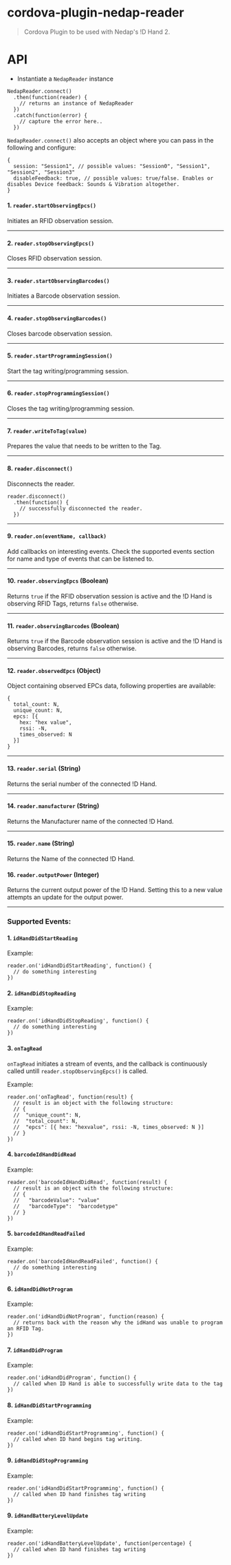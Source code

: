 # cordova-plugin-nedap-reader

> Cordova Plugin to be used with Nedap's !D Hand 2.

# API

- Instantiate a `NedapReader` instance

```
NedapReader.connect()
  .then(function(reader) {
    // returns an instance of NedapReader
  })
  .catch(function(error) {
    // capture the error here..
  })
```

`NedapReader.connect()` also accepts an object where you can pass in the following and configure:

```
{
  session: "Session1", // possible values: "Session0", "Session1", "Session2", "Session3"
  disableFeedback: true, // possible values: true/false. Enables or disables Device feedback: Sounds & Vibration altogether.
}
```

#### 1. `reader.startObservingEpcs()`

Initiates an RFID observation session.

---


#### 2. `reader.stopObservingEpcs()`

Closes RFID observation session.

---

#### 3. `reader.startObservingBarcodes()`

Initiates a Barcode observation session.

---

#### 4. `reader.stopObservingBarcodes()`

Closes barcode observation session.

---

#### 5. `reader.startProgrammingSession()`

Start the tag writing/programming session.

---

#### 6. `reader.stopProgrammingSession()`

Closes the tag writing/programming session.

---

#### 7. `reader.writeToTag(value)`

Prepares the value that needs to be written to the Tag.

---

#### 8. `reader.disconnect()`

Disconnects the reader. 

```
reader.disconnect()
  .then(function() {
    // successfully disconnected the reader.
  })
```

---

#### 9. `reader.on(eventName, callback)`

Add callbacks on interesting events. Check the supported events section for name and type of events that can be listened to.

---


#### 10. `reader.observingEpcs` (Boolean)

Returns `true` if the RFID observation session is active and the !D Hand is observing RFID Tags, returns `false` otherwise.

---

#### 11. `reader.observingBarcodes` (Boolean)

Returns `true` if the Barcode observation session is active and the !D Hand is observing Barcodes, returns `false` otherwise.

---

#### 12. `reader.observedEpcs` (Object)

Object containing observed EPCs data, following properties are available:

```
{
  total_count: N,
  unique_count: N,
  epcs: [{
    hex: "hex value",
    rssi: -N,
    times_observed: N
  }]
}
```
---

#### 13. `reader.serial` (String)

Returns the serial number of the connected !D Hand.

---

#### 14. `reader.manufacturer` (String)

Returns the Manufacturer name of the connected !D Hand.

---

#### 15. `reader.name` (String)

Returns the Name of the connected !D Hand.

#### 16. `reader.outputPower` (Integer)

Returns the current output power of the !D Hand. Setting this to a new value attempts an update for the output power.

---

### Supported Events:

#### 1. `idHandDidStartReading`

Example:

```
reader.on('idHandDidStartReading', function() {
  // do something interesting
})
```


#### 2. `idHandDidStopReading`

Example: 

```
reader.on('idHandDidStopReading', function() {
  // do something interesting
})
```

#### 3. `onTagRead`

`onTagRead` initiates a stream of events, and the callback is continuously called untill `reader.stopObservingEpcs()` is called.


Example: 

```
reader.on('onTagRead', function(result) {
  // result is an object with the following structure:
  // {
  //  "unique_count": N,
  //  "total_count": N,
  //  "epcs": [{ hex: "hexvalue", rssi: -N, times_observed: N }]
  // }
})
```

#### 4. `barcodeIdHandDidRead`

Example: 

```
reader.on('barcodeIdHandDidRead', function(result) {
  // result is an object with the following structure:
  // {
  //   "barcodeValue": "value"
  //   "barcodeType":  "barcodetype"
  // }
})
```

#### 5. `barcodeIdHandReadFailed`

Example: 

```
reader.on('barcodeIdHandReadFailed', function() {
  // do something interesting
})
```

#### 6. `idHandDidNotProgram`

Example:

```
reader.on('idHandDidNotProgram', function(reason) {
  // returns back with the reason why the idHand was unable to program an RFID Tag.
})
```

#### 7. `idHandDidProgram`

Example: 

```
reader.on('idHandDidProgram', function() {
  // called when ID Hand is able to successfully write data to the tag
})
```

#### 8. `idHandDidStartProgramming`

Example: 

```
reader.on('idHandDidStartProgramming', function() {
  // called when ID hand begins tag writing.
})
```

#### 9. `idHandDidStopProgramming`

Example: 

```
reader.on('idHandDidStartProgramming', function() {
  // called when ID hand finishes tag writing
})
```

#### 9. `idHandBatteryLevelUpdate`

Example: 

```
reader.on('idHandBatteryLevelUpdate', function(percentage) {
  // called when ID hand finishes tag writing
})
```